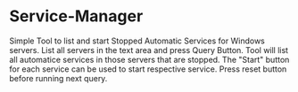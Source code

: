 # Service-Manager
Simple Tool to list and start Stopped Automatic Services for Windows servers.
List all servers in the text area and press Query Button.
Tool will list all automatice services in those servers that are stopped.
The "Start" button for each service can be used to start respective service.
Press reset button before running next query.
